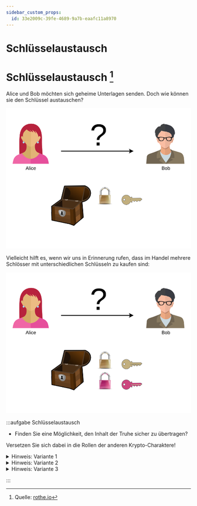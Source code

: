 ```yaml
---
sidebar_custom_props:
  id: 33e2009c-39fe-4689-9a7b-eaafc11a8970
---
```


# Schlüsselaustausch


# Schlüsselaustausch [^1]

Alice und Bob möchten sich geheime Unterlagen senden. Doch wie können sie den Schlüssel austauschen?

![Schlüsselaustausch](images/key-exchange.svg)



Vielleicht hilft es, wenn wir uns in Erinnerung rufen, dass im Handel mehrere Schlösser mit unterschiedlichen Schlüsseln zu kaufen sind:

![Schlüsselaustausch](images/key-exchange-2.svg)

:::aufgabe Schlüsselaustausch
- Finden Sie eine Möglichkeit, den Inhalt der Truhe sicher zu übertragen?

Versetzen Sie sich dabei in die Rollen der anderen Krypto-Charaktere!

<Answer type="text" webKey="fea4de63-dc0a-4000-8432-c6d676b8443a" />

<details><summary>Hinweis: Variante 1</summary>

#### Variante 1: Eigene Schlösser Verteilen

![](images/asymm-encryption-1.svg)

Können Sie sich zusammenreimen, wie die geheimen Unterlagen versendet werden? Wo liegen allenfalls Probleme?
<Answer type="text" webKey="6157d510-a401-4cae-aef5-d1eb1e8be55d" />


<Solution webKey="c4a8c0b0-60ce-4a3d-9b12-1145bdf8d9f7">

Alice verschliesst die Truhe mit dem eigenen Schloss, um ungewollten Zugriff zu unterbinden. So verschlossen schickt sie die Truhe an Bob. Auch er kann sie nicht öffnen. Daher fügt er noch sein Schloss hinzu und sendet die Truhe zurück. Nun kann Alice ihr Schloss entfernen und die Truhe ein letztes Mal schicken und nachdem Bob sein eigenes Schloss entfernt hat, kann er den Inhalt sehen.

Dass es sich um Alices Schloss handelt, kann Bob glauben, da die Absenderin die Informationen ja sicher nicht offen transportieren würde.

**Problem**: Wie weiss Alice, dass es sich um Bobs Schloss handelt? Jemand unterwegs könnte das Schloss austauschen.
</Solution>
</details>

<details><summary>Hinweis: Variante 2</summary>

#### Variante 2: Eigene Schlösser Verteilen

![](images/asymm-encryption-2.svg)

Wie können die Unterlagen sicher zugestellt werden? Wo liegen allenfalls Probleme?

<Answer type="text" webKey="71166ff0-e7d6-4ff9-ab7c-a8695b004818" />

<Solution webKey="c4a8c0b0-60ce-4a3d-9b12-1145bdf8d9f7">

Bob könnte Alice das eigene Schloss senden, mit dem Alice anschliessend die Truhe verschliesst.

**Problem**: Wie weiss Alice, dass es sich um Bobs Schloss handelt? Jemand unterwegs könnte das Schloss austauschen.

</Solution>

</details>

<details><summary>Hinweis: Variante 3</summary>

#### Variante 3: Schlösser beim vertrauenswürdigen Trent beziehen

![](images/asymm-encryption-3.svg)

Wie können die Unterlagen sicher zugestellt werden? Wo liegen allenfalls Probleme?

<Answer type="text" webKey="caf33c6d-2642-40cd-99d1-74fca9959cf1" />

<Solution webKey="c4a8c0b0-60ce-4a3d-9b12-1145bdf8d9f7">

#### Variante 3:

Hier handelt es sich eigentlich um die erste, einfache Variante mit nur einer Sendung. Allerdings erhält Alice das Schloss nicht von Bob, sondern von einer vertrauenswürdigen Dritten Stelle (Trent). Trent hat eine ganze Sammlung von Schlössern – natürlich nicht nur von Bob, sondern von ganz vielen Leuten. So können alle, die Trent vertrauen, dort Schlösser abholen.

</Solution>

</details>

:::

[^1]: Quelle: [rothe.io](https://rothe.io/?b=crypto&p=280524)
